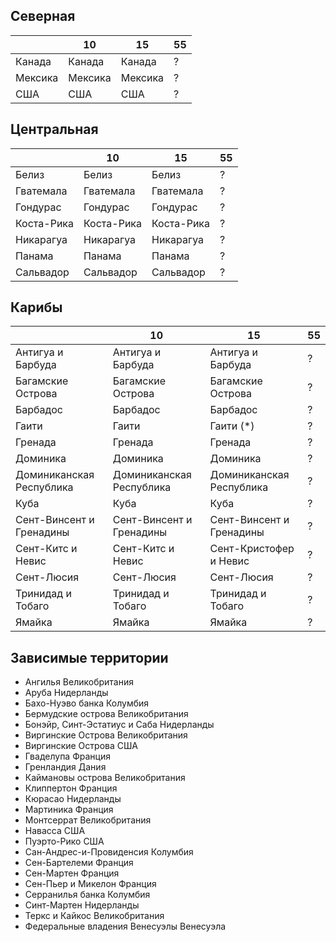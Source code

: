 ## Северная

|           |10         |15         |55 |
|-----------|-----------|-----------|---|
|Канада     |Канада     |Канада     |?  |
|Мексика    |Мексика    |Мексика    |?  |
|США        |США        |США        |?  |

## Центральная

|           |10         |15         |55 |
|-----------|-----------|-----------|---|
|Белиз      |Белиз      |Белиз      |?  |
|Гватемала  |Гватемала  |Гватемала  |?  |
|Гондурас   |Гондурас   |Гондурас   |?  |
|Коста-Рика |Коста-Рика |Коста-Рика |?  |
|Никарагуа  |Никарагуа  |Никарагуа  |?  |
|Панама     |Панама     |Панама     |?  |
|Сальвадор  |Сальвадор  |Сальвадор  |?  |

## Карибы

|                           |10                         |15                         |55 |
|---------------------------|---------------------------|---------------------------|---|
|Антигуа и Барбуда          |Антигуа и Барбуда          |Антигуа и Барбуда          |?  |
|Багамские Острова          |Багамские Острова          |Багамские Острова          |?  |
|Барбадос                   |Барбадос                   |Барбадос                   |?  |
|Гаити                      |Гаити                      |Гаити (*)                  |?  |
|Гренада                    |Гренада                    |Гренада                    |?  |
|Доминика                   |Доминика                   |Доминика                   |?  |
|Доминиканская Республика   |Доминиканская Республика   |Доминиканская Республика   |?  |
|Куба                       |Куба                       |Куба                       |?  |
|Сент-Винсент и Гренадины   |Сент-Винсент и Гренадины   |Сент-Винсент и Гренадины   |?  |
|Сент-Китс и Невис          |Сент-Китс и Невис          |Сент-Кристофер и Невис     |?  |
|Сент-Люсия                 |Сент-Люсия                 |Сент-Люсия                 |?  |
|Тринидад и Тобаго          |Тринидад и Тобаго          |Тринидад и Тобаго          |?  |
|Ямайка                     |Ямайка                     |Ямайка                     |?  |

## Зависимые территории

*   Ангилья                         Великобритания
*   Аруба                           Нидерланды
*   Бахо-Нуэво банка                Колумбия
*   Бермудские острова              Великобритания
*   Бонэйр, Синт-Эстатиус и Саба    Нидерланды
*   Виргинские Острова              Великобритания
*   Виргинские Острова              США
*   Гваделупа                       Франция
*   Гренландия                      Дания
*   Каймановы острова               Великобритания
*   Клиппертон                      Франция
*   Кюрасао                         Нидерланды
*   Мартиника                       Франция
*   Монтсеррат                      Великобритания
*   Навасса                         США
*   Пуэрто-Рико                     США
*   Сан-Андрес-и-Провиденсия        Колумбия
*   Сен-Бартелеми                   Франция
*   Сен-Мартен                      Франция
*   Сен-Пьер и Микелон              Франция
*   Серранилья банка                Колумбия
*   Синт-Мартен                     Нидерланды
*   Теркс и Кайкос                  Великобритания
*   Федеральные владения Венесуэлы  Венесуэла